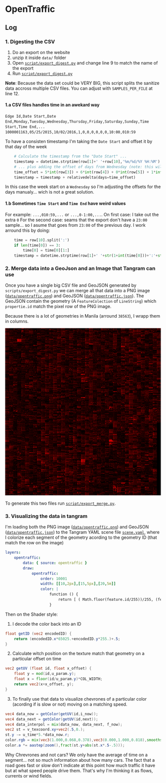 # OpenTraffic

## Log

### 1. Digesting the CSV

1. Do an export on the website
2. unzip it inside `data/` folder
3. Open [`script/export_digest.py`](script/export_digest.py) and change line 9 to match the name of the export
4. Run [`script/export_digest.py`](script/export_digest.py)

**Note**: Because the data set could be VERY BIG, this script splits the sanitize data accross multiple CSV files. You can adjust with `SAMPLES_PER_FILE` at line 12.

#### 1.a CSV files handles time in an awekard way

`Edge Id,Date Start,Date End,Monday,Tuesday,Wednesday,Thursday,Friday,Saturday,Sunday,Time Start,Time End,...`
`1000001163,05/25/2015,10/02/2016,1,0,0,0,0,0,0,10:00,010:59`

To have a consisten timestamp I'm taking the `Date Start` and offset it by that day of the week 

```python
    # Calculate the timestamp from the "Date Start" ...
    timestamp = datetime.strptime(row[1]+' '+row[10],'%m/%d/%Y %H:%M')
    # ... plus adding the offset of days from Wednesday (note: this will not work probably for other extracts)
    time_offset = 5*int(row[3]) + 6*int(row[4]) + 0*int(row[5]) + 1*int(row[6]) + 2*int(row[7]) + 3*int(row[8]) + 4*int(row[9])
    timestamp = timestamp + relativedelta(days=time_offset)
```

In this case the week start on a `Wednesday` so I'm adjusting the offsets for the days manualy... wich is not a great solution.

#### 1.b Sometimes `Time Start` and `Time End` have weird values
For example: `...,010:59,...` or `...,0-1:00,...`.
On first case: I take out the extra `0`
For the second case: seams that the export don't have a `23:00` sample... so I asume that goes from `23:00` of the previous day.
I work arround this by doing:

```python
    time = row[10].split(':')
    if len(time[0]) == 3:
        time[0] = time[0][1:]
    timestamp = datetime.strptime(row[1]+' '+str(1+int(time[0]))+':'+str(1+int(time[1])),'%m/%d/%Y %H:%M')
```

### 2. Merge data into a GeoJson and an Image that Tangram can use

Once you have a single big CSV file and GeoJSON generated by `scripts/export_digest.py` we can merge all that data into a PNG image ([`data/opentraffic.png`](data/opentraffic.png)) and GeoJSON ([`data/opentraffic.json`](data/opentraffic.json)). The GeoJSON contain the geometry (A `FeatureColection` of `LineString`) which `propertie.id` match the pixel row of the PNG image.

Because there is a lot of geometries in Manila (arround `38563`), I wrapp them in columns.

![](data/opentraffic.png)

To generate this two files run [`script/export_merge.py`](script/export_merge.py).

### 3. Visualizing the data in tangram

I'm loading both the PNG image ([`data/opentraffic.png`](data/opentraffic.png)) and GeoJSON ([`data/opentraffic.json`](data/opentraffic.json)) to the Tangram YAML scene file [`scene.yaml`](scene.yaml), where I colorize each segment of the geometry acording to the geometry ID (that match the row on the image)

```yaml
layers:
    opentraffic:
        data: { source: opentraffic }
        draw:
            opentraffic:
                order: 10001
                width: [[10,2px],[15,5px],[20,5m]]
                color: |
                    function () {
                        return [ ( Math.floor(feature.id/255))/255, (feature.id%255)/255, 0 ]; 
                    }
```

Then on the Shader style:

1. I decode the color back into an ID

```glsl
float getID (vec2 encodedID) {
    return (encodedID.x*65025.+encodedID.y*255.)+.5;
}
```

2. Calculate witch position on the texture match that geometry on a particular offset on time

```glsl
vec2 getUV (float id, float x_offset) {
    float y = mod(id,u_param.y);
    float x = floor(id/u_param.y)*COL_WIDTH;
    return vec2(x+x_offset, y);
}
```

3. To finally use that data to visualize chevrones of a particular color (acording if is slow or not) moving on a matching speed.

```glsl
vec4 data_now = getColor(getUV(id,i_now));
vec4 data_next = getColor(getUV(id,next));
vec4 data_interpol = mix(data_now, data_next, f_now);
vec2 st = v_texcoord.xy+vec2(.5,0.);
st.y -= u_time*5.*data_now.r;
color.rgb = mix(vec3(1.000,0.068,0.378),vec3(0.000,1.000,0.818),smoothstep(0.,.3,data_interpol.r));
color.a *= aastep(zoom(),fract(st.y+abs(st.x*.5-.5)));
```

Why Chrevrones and not cars? We only have the average of time on a segment... not so much information about how many cars. The fact that a road goes fast or slow don't indicate at this point how much traffic it have but at what speed people drive them. That's why I'm thinking it as flows, currents or wind fields.
